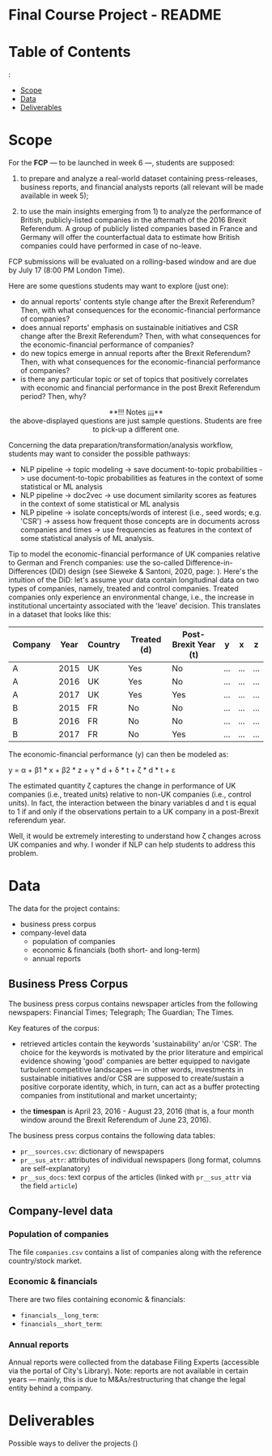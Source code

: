 Final Course Project - README
=============================

Table of Contents
=================

<!-- vim-markdown-toc GFM -->

:
* [Scope](#scope)
* [Data](#data)
* [Deliverables](#deliverables)

<!-- vim-markdown-toc GFM -->

Scope
=====

For the **FCP** ― to be launched in week 6 ―, students are supposed:

1.  to prepare and analyze a real-world dataset containing
    press-releases, business reports, and financial analysts reports
    (all relevant will be made available in week 5);

2.  to use the main insights emerging from 1) to analyze the performance
    of British, publicly-listed companies in the aftermath of the 2016
    Brexit Referendum. A group of publicly listed companies based in
    France and Germany will offer the counterfactual data to estimate
    how British companies could have performed in case of no-leave.

FCP submissions will be evaluated on a rolling-based window and are due
by July 17 (8:00 PM London Time).

Here are some questions students may want to explore (just one):

+ do annual reports' contents style change after the Brexit
Referendum? Then, with what consequences for the economic-financial 
performance of companies?
+ does annual reports' emphasis on sustainable initiatives and CSR 
change after the Brexit Referendum? Then, with what consequences for the 
economic-financial performance of companies?
+ do new topics emerge in annual reports after the Brexit Referendum? Then, 
with what consequences for the economic-financial performance of companies?
+ is there any particular topic or set of topics that positively correlates
with economic and financial performance in the post Brexit Referendum period?
Then, why?

<center> **!!!  Notes ¡¡¡** </center>

<center> the above-displayed questions are just sample questions. Students are
free to pick-up a different one. </center>

Concerning the data preparation/transformation/analysis workflow, students may
want to consider the possible pathways:

+ NLP pipeline -> topic modeling -> save document-to-topic probabilities -> use
document-to-topic probabilities as features in the context of some statistical
or ML analysis
+ NLP pipeline -> doc2vec -> use document similarity scores as features in the 
context of some statistical or ML analysis
+ NLP pipeline -> isolate concepts/words of interest (i.e., seed words; e.g. 
'CSR') -> assess how frequent those concepts are in documents across companies 
and times -> use frequencies as features in the context of some statistical 
analysis of ML analysis.

Tip to model the economic-financial performance of UK companies relative to 
German and French companies: use the so-called Difference-in-Differences (DiD)
design (see Sieweke & Santoni, 2020, page: ). Here's the intuition of the DiD:
let's assume your data contain longitudinal data on two types of companies,
namely, treated and control companies. Treated companies only experience an 
environmental change, i.e., the increase in institutional uncertainty associated
with the 'leave' decision. This translates in a dataset that looks like this:

| Company | Year | Country | Treated (d) | Post-Brexit Year (t) | y   | x   | z   |
|---------|------|---------|-------------|----------------------|-----|-----|-----|
| A       | 2015 | UK      | Yes         | No                   | ... | ... | ... |
| A       | 2016 | UK      | Yes         | No                   | ... | ... | ... |
| A       | 2017 | UK      | Yes         | Yes                  | ... | ... | ... |
| B       | 2015 | FR      | No          | No                   | ... | ... | ... |
| B       | 2016 | FR      | No          | No                   | ... | ... | ... |
| B       | 2017 | FR      | No          | Yes                  | ... | ... | ... |

The economic-financial performance (y) can then be modeled as:

y = α + β1 * x + β2 * z + γ * d + δ * t + ζ * d * t + ε 

The estimated quantity ζ captures the change in performance of UK companies
(i.e., treated units) relative to non-UK companies (i.e., control units). In
fact, the interaction between the binary variables d and t is equal to 1 if and
only if the observations pertain to a UK company in a post-Brexit referendum
year.

Well, it would be extremely interesting to understand how ζ changes across UK
companies and why. I wonder if NLP can help students to address this problem.

Data
====

The data for the project contains:

+ business press corpus
+ company-level data
  - population of companies
  - economic & financials (both short- and long-term)
  + annual reports

Business Press Corpus
---------------------

The business press corpus contains newspaper articles from the following 
newspapers: Financial Times; Telegraph; The Guardian; The Times.

Key features of the corpus:

* retrieved articles contain the keywords 'sustainability' an/or 'CSR'. The
choice for the keywords is motivated by the prior literature and empirical 
evidence showing 'good' companies are better equipped to navigate turbulent
competitive landscapes ― in other words, investments in sustainable initiatives
and/or CSR are supposed to create/sustain a positive corporate identity, which,
in turn, can act as a buffer protecting companies from institutional and market
uncertainty;
+ the **timespan** is April 23, 2016 - August 23, 2016 (that is, a  four month 
window around the Brexit Referendum of June 23, 2016).

The business press corpus contains the following data tables:

+ `pr__sources.csv`: dictionary of newspapers
+ `pr__sus_attr`: attributes of individual newspapers (long format, columns are
self-explanatory)
+ `pr__sus_docs`: text corpus of the articles (linked with `pr__sus_attr` via
the field `article`)

Company-level data
------------------

### Population of companies

The file `companies.csv` contains a list of companies along with the reference
country/stock market.

### Economic & financials

There are two files containing economic & financials:

+ `financials__long_term`: 
+ `financials__short_term`: 

### Annual reports

Annual reports were collected from the database Filing Experts (accessible via
the portal of City's Library). Note: reports are not available in certain years
― mainly, this is due to M&As/restructuring that change the legal entity
behind a company.


Deliverables
============

Possible ways to deliver the projects ()


